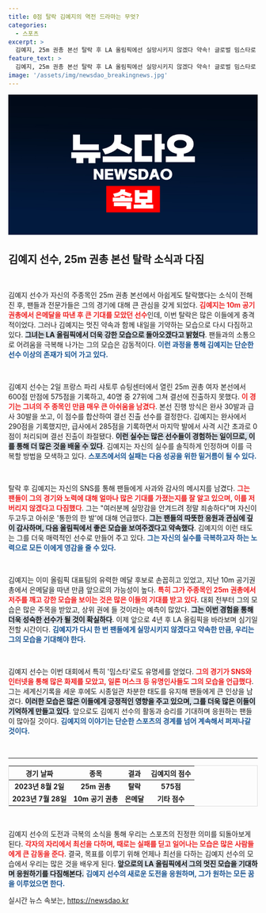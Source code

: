 ```yaml
---
title: 0점 탈락 김예지의 역전 드라마는 무엇?
categories:
  - 스포츠
excerpt: >
  김예지, 25m 권총 본선 탈락 후 LA 올림픽에선 실망시키지 않겠다 약속! 글로벌 밈스타로 떠오른 사격 선수, 팬들에 감사 전하며 재도전에 나선다. 그의 새로운 도전과 다짐을 응원해보세요!
feature_text: >
  김예지, 25m 권총 본선 탈락 후 LA 올림픽에선 실망시키지 않겠다 약속! 글로벌 밈스타로 떠오른 사격 선수, 팬들에 감사 전하며 재도전에 나선다. 그의 새로운 도전과 다짐을 응원해보세요!
image: '/assets/img/newsdao_breakingnews.jpg'
---
```


<p><img src="/assets/img/newsdao_breakingnews.jpg" alt="flaretime 속보" /></p>

<h2 data-ke-size="size26">김예지 선수, 25m 권총 본선 탈락 소식과 다짐</h2>

<p data-ke-size="size16">&nbsp;</p> 

<p>김예지 선수가 자신의 주종목인 25m 권총 본선에서 아쉽게도 탈락했다는 소식이 전해진 후, 팬들과 전문가들은 그의 경기에 대해 큰 관심을 갖게 되었다. <b><span style="color: #ee2323;">김예지는 10m 공기권총에서 은메달을 따낸 후 큰 기대를 모았던 선수</span></b>인데, 이번 탈락은 많은 이들에게 충격적이었다. 그러나 김예지는 멋진 약속과 함께 내일을 기약하는 모습으로 다시 다짐하고 있다. <b><span style="background-color: #21538527;">그녀는 LA 올림픽에서 더욱 강한 모습으로 돌아오겠다고 밝혔다</span></b>. 팬들과의 소통으로 어려움을 극복해 나가는 그의 모습은 감동적이다. <b><span style="color: #1a5490;">이런 과정을 통해 김예지는 단순한 선수 이상의 존재가 되어 가고 있다.</span></b></p>

<p data-ke-size="size16">&nbsp;</p> 

<p>김예지 선수는 2일 프랑스 파리 샤토루 슈팅센터에서 열린 25m 권총 여자 본선에서 600점 만점에 575점을 기록하고, 40명 중 27위에 그쳐 결선에 진출하지 못했다. <b><span style="color: #ee2323;">이 경기는 그녀의 주 종목인 만큼 매우 큰 아쉬움을 남겼다</span></b>. 본선 진행 방식은 완사 30발과 급사 30발을 쏘고, 이 점수를 합산하여 결선 진출 선수를 결정한다. 김예지는 완사에서 290점을 기록했지만, 급사에서 285점을 기록하면서 마지막 발에서 사격 시간 초과로 0점이 처리되며 결선 진출이 좌절됐다. <b><span style="background-color: #21538527;">이런 실수는 많은 선수들이 경험하는 일이므로, 이를 통해 더 많은 것을 배울 수 있다</span></b>. 김예지는 자신의 실수를 솔직하게 인정하며 이를 극복할 방법을 모색하고 있다. <b><span style="color: #1a5490;">스포츠에서의 실패는 다음 성공을 위한 밑거름이 될 수 있다.</span></b></p>

<p data-ke-size="size16">&nbsp;</p> 

<p>탈락 후 김예지는 자신의 SNS를 통해 팬들에게 사과와 감사의 메시지를 남겼다. <b><span style="color: #ee2323;">그는 팬들이 그의 경기와 노력에 대해 얼마나 많은 기대를 가졌는지를 잘 알고 있으며, 이를 저버리지 않겠다고 다짐했다</span></b>. 그는 "여러분께 실망감을 안겨드려 정말 죄송하다"며 자신이 두고두고 아쉬운 '통한의 한 발'에 대해 언급했다. <b><span style="background-color: #21538527;">그는 팬들의 따뜻한 응원과 관심에 깊이 감사하며, 다음 올림픽에서 좋은 모습을 보여주겠다고 약속했다</span></b>. 김예지의 이런 태도는 그를 더욱 매력적인 선수로 만들어 주고 있다. <b><span style="color: #1a5490;">그는 자신의 실수를 극복하고자 하는 노력으로 모든 이에게 영감을 줄 수 있다.</span></b></p>

<p data-ke-size="size16">&nbsp;</p> 

<p>김예지는 이미 올림픽 대표팀의 유력한 메달 후보로 손꼽히고 있었고, 지난 10m 공기권총에서 은메달을 따낸 만큼 앞으로의 가능성이 높다. <b><span style="color: #ee2323;">특히 그가 주종목인 25m 권총에서 저주를 깨고 강한 모습을 보이는 것은 많은 이들의 기대를 받고 있다</span></b>. 대회 전부터 그의 모습은 많은 주목을 받았고, 상위 권에 들 것이라는 예측이 많았다. <b><span style="background-color: #21538527;">그는 이번 경험을 통해 더욱 성숙한 선수가 될 것이 확실하다</span></b>. 이제 앞으로 4년 후 LA 올림픽을 바라보며 심기일전할 시간이다. <b><span style="color: #1a5490;">김예지가 다시 한 번 팬들에게 실망시키지 않겠다고 약속한 만큼, 우리는 그의 모습을 기대해야 한다.</span></b></p>

<p data-ke-size="size16">&nbsp;</p> 

<p>김예지 선수는 이번 대회에서 특히 '밈스타'로도 유명세를 얻었다. <b><span style="color: #ee2323;">그의 경기가 SNS와 인터넷을 통해 많은 화제를 모았고, 일론 머스크 등 유명인사들도 그의 모습을 언급했다</span></b>. 그는 세계신기록을 세운 후에도 시종일관 차분한 태도를 유지해 팬들에게 큰 인상을 남겼다. <b><span style="background-color: #21538527;">이러한 모습은 많은 이들에게 긍정적인 영향을 주고 있으며, 그를 더욱 많은 이들이 기억하게 만들고 있다</span></b>. 앞으로도 김예지 선수의 활동과 승리를 기대하며 응원하는 팬들이 많아질 것이다. <b><span style="color: #1a5490;">김예지의 이야기는 단순한 스포츠의 경계를 넘어 계속해서 퍼져나갈 것이다.</span></b></p>

<p data-ke-size="size16">&nbsp;</p> 

<hr />

<table style="width: 100%; border: 1px solid #dddddd;">
    <thead>
        <tr>
            <th style="text-align: center;">경기 날짜</th>
            <th style="text-align: center;">종목</th>
            <th style="text-align: center;">결과</th>
            <th style="text-align: center;">김예지의 점수</th>
        </tr>
    </thead>
    <tbody>
        <tr>
            <td style="text-align: center; height: 17px;"><b>2023년 8월 2일</b></td>
            <td style="text-align: center; height: 17px;"><b>25m 권총</b></td>
            <td style="text-align: center; height: 17px;"><b>탈락</b></td>
            <td style="text-align: center; height: 17px;"><b>575점</b></td>
        </tr>
        <tr>
            <td style="text-align: center; height: 17px;"><b>2023년 7월 28일</b></td>
            <td style="text-align: center; height: 17px;"><b>10m 공기 권총</b></td>
            <td style="text-align: center; height: 17px;"><b>은메달</b></td>
            <td style="text-align: center; height: 17px;"><b>기타 점수</b></td>
        </tr>
    </tbody>
</table>

<p data-ke-size="size16">&nbsp;</p> 

<p>김예지 선수의 도전과 극복의 소식을 통해 우리는 스포츠의 진정한 의미를 되돌아보게 된다. <b><span style="color: #ee2323;">각자의 자리에서 최선을 다하며, 때로는 실패를 딛고 일어나는 모습은 많은 사람들에게 큰 감동을 준다</span></b>. 결국, 목표를 이루기 위해 언제나 최선을 다하는 김예지 선수의 모습에서 우리는 많은 것을 배우게 된다. <b><span style="background-color: #21538527;">앞으로의 LA 올림픽에서 그의 멋진 모습을 기대하며 응원하기를 다짐해본다.</span></b> <b><span style="color: #1a5490;">김예지 선수의 새로운 도전을 응원하며, 그가 원하는 모든 꿈을 이루었으면 한다.</span></b></p>
실시간 뉴스 속보는, <a href="https://newsdao.kr" rel="dofollow">https://newsdao.kr</a>


